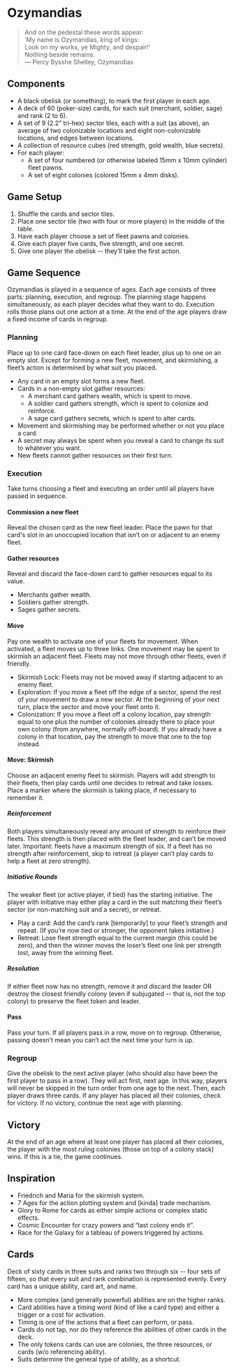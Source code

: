 # Ozymandias
> And on the pedestal these words appear:  
> ’My name is Ozymandias, king of kings:  
> Look on my works, ye Mighty, and despair!’  
> Nothing beside remains.  
> — Percy Bysshe Shelley, Ozymandias

## Components
* A black obelisk (or something), to mark the first player in each age.
* A deck of 60 (poker-size) cards, for each suit (merchant, soldier, sage) and
  rank (2 to 6).
* A set of 9 (2.2” tri-hex) sector tiles, each with a suit (as above), an
  average of two colonizable locations and eight non-colonizable locations, and
  edges between locations.
* A collection of resource cubes (red strength, gold wealth, blue secrets).
* For each player:
  * A set of four numbered (or otherwise labeled 15mm x 10mm cylinder) fleet
    pawns.
  * A set of eight colonies (colored 15mm x 4mm disks).

## Game Setup
1. Shuffle the cards and sector tiles.
2. Place one sector tile (two with four or more players) in the middle of the
   table.
3. Have each player choose a set of fleet pawns and colonies.
4. Give each player five cards, five strength, and one secret.
5. Give one player the obelisk -- they’ll take the first action.

## Game Sequence
Ozymandias is played in a sequence of ages.  Each age consists of three parts:
planning, execution, and regroup.  The planning stage happens simultaneously,
as each player decides what they want to do.  Execution rolls those plans out
one action at a time.  At the end of the age players draw a fixed income of
cards in regroup.

### Planning
Place up to one card face-down on each fleet leader, plus up to one on an empty
slot.  Except for forming a new fleet, movement, and skirmishing, a fleet’s
action is determined by what suit you placed.

* Any card in an empty slot forms a new fleet.
* Cards in a non-empty slot gather resources:
  * A merchant card gathers wealth, which is spent to move.
  * A soldier card gathers strength, which is spent to colonize and reinforce.
  * A sage card gathers secrets, which is spent to alter cards.
* Movement and skirmishing may be performed whether or not you place a card.
* A secret may always be spent when you reveal a card to change its suit to
  whatever you want.
* New fleets cannot gather resources on their first turn.

### Execution
Take turns choosing a fleet and executing an order until all players have
passed in sequence.

#### Commission a new fleet
Reveal the chosen card as the new fleet leader.  Place the pawn for that card's
slot in an unoccupied location that isn’t on or adjacent to an enemy fleet.

#### Gather resources
Reveal and discard the face-down card to gather resources equal to its value.

 * Merchants gather wealth.
 * Soldiers gather strength.
 * Sages gather secrets.

#### Move
Pay one wealth to activate one of your fleets for movement.  When activated, a
fleet moves up to three links.  One movement may be spent to skirmish an
adjacent fleet.  Fleets may not move through other fleets, even if friendly.

* Skirmish Lock: Fleets may not be moved away if starting adjacent to an enemy
  fleet.
* Exploration: If you move a fleet off the edge of a sector, spend the rest of
  your movement to draw a new sector.  At the beginning of your next turn,
  place the sector and move your fleet onto it.
* Colonization: If you move a fleet off a colony location, pay strength equal
  to one plus the number of colonies already there to place your own colony
  (from anywhere, normally off-board).  If you already have a colony in that
  location, pay the strength to move that one to the top instead.

#### Move: Skirmish
Choose an adjacent enemy fleet to skirmish.  Players will add strength to their
fleets, then play cards until one decides to retreat and take losses.  Place a
marker where the skirmish is taking place, if necessary to remember it.

##### Reinforcement
Both players simultaneously reveal any amount of strength to reinforce their
fleets. This strength is then placed with the fleet leader, and can’t be moved
later.  Important: fleets have a maximum strength of six.  If a fleet has no
strength after reinforcement, skip to retreat (a player can’t play cards to
help a fleet at zero strength).

##### Initiative Rounds
The weaker fleet (or active player, if tied) has the starting initiative.  The
player with initiative may either play a card in the suit matching their
fleet’s sector (or non-matching suit and a secret), or retreat.

* Play a card: Add the card’s rank [temporarily] to your fleet’s strength and
  repeat.  (If you’re now tied or stronger, the opponent takes initiative.)
* Retreat: Lose fleet strength equal to the current margin (this could be
  zero), and then the winner moves the loser’s fleet one link per strength
  lost, away from the winning fleet.

##### Resolution
If either fleet now has no strength, remove it and discard the leader OR
destroy the closest friendly colony (even if subjugated -- that is, not the top
colony) to preserve the fleet token and leader.

#### Pass
Pass your turn.  If all players pass in a row, move on to regroup.  Otherwise,
passing doesn’t mean you can’t act the next time your turn is up.

### Regroup
Give the obelisk to the next active player (who should also have been the first
player to pass in a row).  They will act first, next age.  In this way, players
will never be skipped in the turn order from one age to the next.  Then, each
player draws three cards.  If any player has placed all their colonies, check
for victory.  If no victory, continue the next age with planning.

## Victory
At the end of an age where at least one player has placed all their colonies,
the player with the most ruling colonies (those on top of a colony stack) wins.
If this is a tie, the game continues.

## Inspiration
* Friedrich and Maria for the skirmish system.
* 7 Ages for the action plotting system and [kinda] trade mechanism.
* Glory to Rome for cards as either simple actions or complex static effects.
* Cosmic Encounter for crazy powers and “last colony ends it”.
* Race for the Galaxy for a tableau of powers triggered by actions.

## Cards
Deck of sixty cards in three suits and ranks two through six -- four sets of
fifteen, so that every suit and rank combination is represented evenly.  Every
card has a unique ability, card art, and name.

* More complex (and generally powerful) abilities are on the higher ranks.
* Card abilities have a timing word (kind of like a card type) and either a
  trigger or a cost for activation.
* Timing is one of the actions that a fleet can perform, or pass.
* Cards do not tap, nor do they reference the abilities of other cards in the
  deck.
* The only tokens cards can use are colonies, the three resources, or cards
  (w/o referencing ability).
* Suits determine the general type of ability, as a shortcut.

